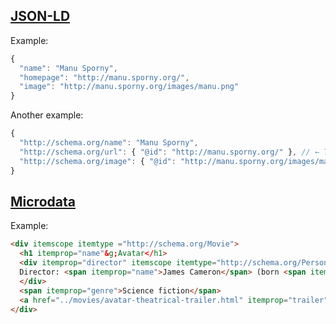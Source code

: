 ## [JSON-LD](http://googlewebmastercentral.blogspot.com/2015/01/new-structured-data-testing-tool.html)

Example:
```js
{
  "name": "Manu Sporny",
  "homepage": "http://manu.sporny.org/",
  "image": "http://manu.sporny.org/images/manu.png"
}
```

Another example:
```js
{
  "http://schema.org/name": "Manu Sporny",
  "http://schema.org/url": { "@id": "http://manu.sporny.org/" }, // ← The '@id' keyword means 'This value is an identifier that is an IRI'
  "http://schema.org/image": { "@id": "http://manu.sporny.org/images/manu.png" }
}
```

## [Microdata](http://schema.org/docs/gs.html#microdata_how)

Example:

```html
<div itemscope itemtype ="http://schema.org/Movie">
  <h1 itemprop="name"&g;Avatar</h1>
  <div itemprop="director" itemscope itemtype="http://schema.org/Person">
  Director: <span itemprop="name">James Cameron</span> (born <span itemprop="birthDate">August 16, 1954)</span>
  </div>
  <span itemprop="genre">Science fiction</span>
  <a href="../movies/avatar-theatrical-trailer.html" itemprop="trailer">Trailer</a>
</div>
```

